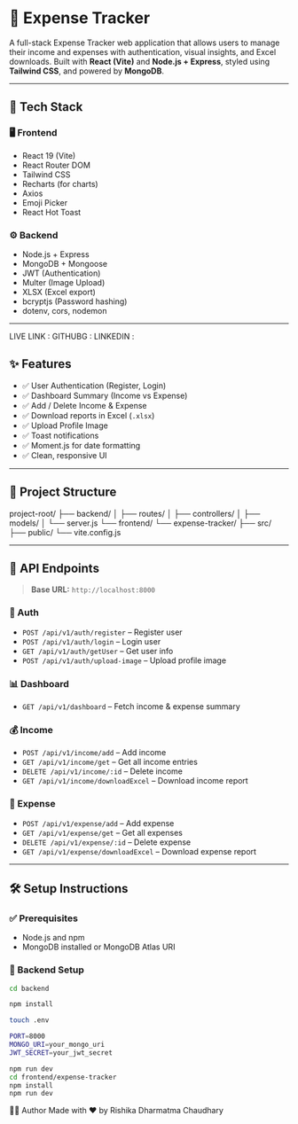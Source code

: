 # 💸 Expense Tracker

A full-stack Expense Tracker web application that allows users to manage their income and expenses with authentication, visual insights, and Excel downloads. Built with **React (Vite)** and **Node.js + Express**, styled using **Tailwind CSS**, and powered by **MongoDB**.

---

## 🚀 Tech Stack

### 🖥 Frontend

- React 19 (Vite)
- React Router DOM
- Tailwind CSS
- Recharts (for charts)
- Axios
- Emoji Picker
- React Hot Toast

### ⚙️ Backend

- Node.js + Express
- MongoDB + Mongoose
- JWT (Authentication)
- Multer (Image Upload)
- XLSX (Excel export)
- bcryptjs (Password hashing)
- dotenv, cors, nodemon

---

LIVE LINK :
GITHUBG :
LINKEDIN :

## ✨ Features

- ✅ User Authentication (Register, Login)
- ✅ Dashboard Summary (Income vs Expense)
- ✅ Add / Delete Income & Expense
- ✅ Download reports in Excel (`.xlsx`)
- ✅ Upload Profile Image
- ✅ Toast notifications
- ✅ Moment.js for date formatting
- ✅ Clean, responsive UI

---

## 📁 Project Structure

project-root/
├── backend/
│ ├── routes/
│ ├── controllers/
│ ├── models/
│ └── server.js
└── frontend/
└── expense-tracker/
├── src/
├── public/
└── vite.config.js

---

## 🔐 API Endpoints

> **Base URL:** `http://localhost:8000`

### 🔑 Auth

- `POST /api/v1/auth/register` – Register user
- `POST /api/v1/auth/login` – Login user
- `GET /api/v1/auth/getUser` – Get user info
- `POST /api/v1/auth/upload-image` – Upload profile image

### 📊 Dashboard

- `GET /api/v1/dashboard` – Fetch income & expense summary

### 💰 Income

- `POST /api/v1/income/add` – Add income
- `GET /api/v1/income/get` – Get all income entries
- `DELETE /api/v1/income/:id` – Delete income
- `GET /api/v1/income/downloadExcel` – Download income report

### 🧾 Expense

- `POST /api/v1/expense/add` – Add expense
- `GET /api/v1/expense/get` – Get all expenses
- `DELETE /api/v1/expense/:id` – Delete expense
- `GET /api/v1/expense/downloadExcel` – Download expense report

---

## 🛠️ Setup Instructions

### ✅ Prerequisites

- Node.js and npm
- MongoDB installed or MongoDB Atlas URI

### 🔧 Backend Setup

```bash
cd backend

npm install

touch .env

PORT=8000
MONGO_URI=your_mongo_uri
JWT_SECRET=your_jwt_secret

npm run dev
cd frontend/expense-tracker
npm install
npm run dev
```

🧑‍💻 Author
Made with ❤️ by Rishika Dharmatma Chaudhary
